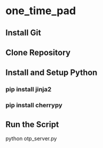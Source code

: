 # one_time_pad

## Install Git
## Clone Repository
## Install and Setup Python
### pip install jinja2
### pip install cherrypy
## Run the Script
python otp_server.py
